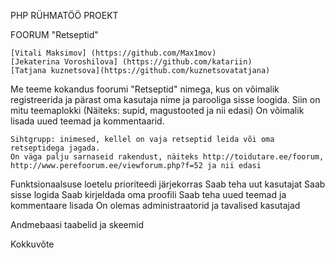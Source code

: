 PHP RÜHMATÖÖ PROEKT

FOORUM "Retseptid"
	
	[Vitali Maksimov] (https://github.com/Max1mov)
	[Jekaterina Voroshilova] (https://github.com/katariin)
	[Tatjana kuznetsova](https://github.com/kuznetsovatatjana) 

Me teeme kokandus foorumi "Retseptid" nimega, kus on võimalik registreerida ja pärast oma kasutaja nime ja parooliga sisse loogida.
	Siin on mitu teemaplokki (Näiteks: supid, magustooted ja nii edasi)
	On võimalik lisada uued teemad ja kommentaarid.

	Sihtgrupp: inimesed, kellel on vaja retseptid leida või oma retseptidega jagada.
	On väga palju sarnaseid rakendust, näiteks http://toidutare.ee/foorum, http://www.perefoorum.ee/viewforum.php?f=52 ja nii edasi

Funktsionaalsuse loetelu prioriteedi järjekorras
	Saab teha uut kasutajat 
	Saab sisse logida
	Saab kirjeldada oma proofili
	Saab teha uued teemad ja kommentaare lisada
	On olemas administraatorid ja tavalised kasutajad

Andmebaasi taabelid ja skeemid

Kokkuvõte
	
	
